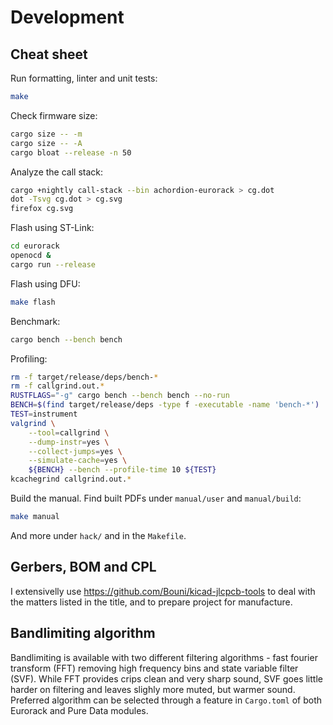 # Development

## Cheat sheet

Run formatting, linter and unit tests:

``` sh
make
```

Check firmware size:

``` sh
cargo size -- -m
cargo size -- -A
cargo bloat --release -n 50
```

Analyze the call stack:

``` sh
cargo +nightly call-stack --bin achordion-eurorack > cg.dot
dot -Tsvg cg.dot > cg.svg
firefox cg.svg
```

Flash using ST-Link:

``` sh
cd eurorack
openocd &
cargo run --release
```

Flash using DFU:

``` sh
make flash
```

Benchmark:

``` sh
cargo bench --bench bench
```

Profiling:

``` sh
rm -f target/release/deps/bench-*
rm -f callgrind.out.*
RUSTFLAGS="-g" cargo bench --bench bench --no-run
BENCH=$(find target/release/deps -type f -executable -name 'bench-*')
TEST=instrument
valgrind \
    --tool=callgrind \
    --dump-instr=yes \
    --collect-jumps=yes \
    --simulate-cache=yes \
    ${BENCH} --bench --profile-time 10 ${TEST}
kcachegrind callgrind.out.*
```

Build the manual. Find built PDFs under `manual/user` and `manual/build`:

``` sh
make manual
```

And more under `hack/` and in the `Makefile`.

## Gerbers, BOM and CPL

I extensivelly use https://github.com/Bouni/kicad-jlcpcb-tools to deal with the
matters listed in the title, and to prepare project for manufacture.

## Bandlimiting algorithm

Bandlimiting is available with two different filtering algorithms - fast fourier
transform (FFT) removing high frequency bins and state variable filter (SVF).
While FFT provides crips clean and very sharp sound, SVF goes little harder on
filtering and leaves slighly more muted, but warmer sound. Preferred algorithm
can be selected through a feature in `Cargo.toml` of both Eurorack and Pure Data
modules.
